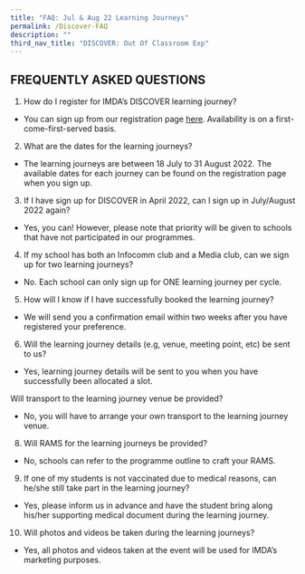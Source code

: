 ```yaml
---
title: "FAQ: Jul & Aug 22 Learning Journeys"
permalink: /Discover-FAQ
description: ""
third_nav_title: "DISCOVER: Out Of Classroom Exp"
---
```




## FREQUENTLY ASKED QUESTIONS

1. How do I register for IMDA’s DISCOVER learning journey?
* You can sign up from our registration page [here](https://go.gov.sg/981rxw). Availability is on a first-come-first-served basis.


2. What are the dates for the learning journeys? <br>
* The learning journeys are between 18 July to 31 August 2022. The available dates for each journey can be found on the registration page when you sign up. 

3. If I have sign up for DISCOVER in April 2022, can I sign up in July/August 2022 again? 
* Yes, you can! However, please note that priority will be given to schools that have not participated in our programmes. 

4. If my school has both an Infocomm club and a Media club, can we sign up for two learning journeys?
* No. Each school can only sign up for ONE learning journey per cycle.

5. How will I know if I have successfully booked the learning journey? <br>
* We will send you a confirmation email within two weeks after you have registered your preference.

6. Will the learning journey details (e.g, venue, meeting point, etc) be sent to us? <br>
* Yes, learning journey details will be sent to you when you have successfully been allocated a slot.

Will transport to the learning journey venue be provided? <br>
* No, you will have to arrange your own transport to the learning journey venue.

8.	Will RAMS for the learning journeys be provided? <br>
* No, schools can refer to the programme outline to craft your RAMS.

9.	If one of my students is not vaccinated due to medical reasons, can he/she still take part in the learning journey? <br>
* Yes, please inform us in advance and have the student bring along his/her supporting medical document during the learning journey. 


10.	Will photos and videos be taken during the learning journeys? <br>
* Yes, all photos and videos taken at the event will be used for IMDA’s marketing purposes.